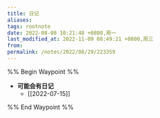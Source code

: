 ```yaml
---
title: 日记
aliases: 
tags: rootnote
date: 2022-08-08 10:21:48 +0800,周一
last_modified_at: 2022-11-09 08:49:21 +0800,周三
from: 
permalink: /notes/2022/08/29/223359
---
```


%% Begin Waypoint %%

- **可能会有日记**
	- [[2022-07-15]]

%% End Waypoint %%
